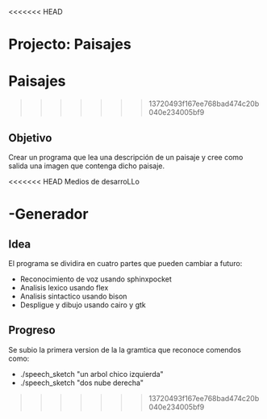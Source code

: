 <<<<<<< HEAD

Projecto: Paisajes
=======
# Paisajes
>>>>>>> 13720493f167ee768bad474c20b040e234005bf9

## Objetivo
Crear un programa que lea una descripción de un paisaje y cree
como salida una imagen que contenga dicho paisaje.

<<<<<<< HEAD
Medios de desarroLLo

-Generador
=======
## Idea
El programa se dividira en cuatro partes que pueden cambiar a futuro:

* Reconocimiento de voz usando sphinxpocket
* Analisis lexico usando flex
* Analisis sintactico usando bison
* Despligue y dibujo usando cairo y gtk

## Progreso
Se subio la primera version de la la gramtica que reconoce comendos como:

* ./speech_sketch "un arbol chico izquierda"
* ./speech_sketch "dos nube derecha"
>>>>>>> 13720493f167ee768bad474c20b040e234005bf9
